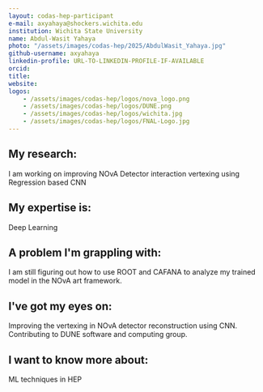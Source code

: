 ```yaml
---
layout: codas-hep-participant
e-mail: axyahaya@shockers.wichita.edu
institution: Wichita State University
name: Abdul-Wasit Yahaya
photo: "/assets/images/codas-hep/2025/AbdulWasit_Yahaya.jpg"
github-username: axyahaya
linkedin-profile: URL-TO-LINKEDIN-PROFILE-IF-AVAILABLE
orcid:
title:
website:
logos:
    - /assets/images/codas-hep/logos/nova_logo.png
    - /assets/images/codas-hep/logos/DUNE.png
    - /assets/images/codas-hep/logos/wichita.jpg
    - /assets/images/codas-hep/logos/FNAL-Logo.jpg
---
```

## My research:
I am working on improving NOvA Detector interaction vertexing using Regression based CNN

## My expertise is:
Deep Learning

## A problem I'm grappling with:
I am still figuring out how to use ROOT and CAFANA to analyze my trained model in the NOvA art framework.

## I've got my eyes on:
Improving the vertexing in NOvA detector reconstruction using CNN.
Contributing to DUNE software and computing group.

## I want to know more about:
ML techniques in HEP
